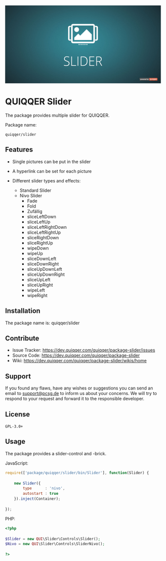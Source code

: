 ![QUIQQER Slider](bin/images/Readme.jpg)

QUIQQER Slider
========

The package provides multiple slider for QUIQQER.

Package name:

    quiqqer/slider


Features
--------

- Single pictures can be put in the slider
- A hyperlink can be set for each picture
- Different slider types and effects:
 
     
    - Standard Slider
    - Nivo Slider
        - Fade
        - Fold
        - Zufällig
        - sliceLeftDown
        - sliceLeftUp
        - sliceLeftRightDown
        - sliceLeftRightUp
        - sliceRightDown
        - sliceRightUp
        - wipeDown
        - wipeUp
        - sliceDownLeft
        - sliceDownRight
        - sliceUpDownLeft
        - sliceUpDownRight
        - sliceUpLeft
        - sliceUpRight
        - wipeLeft
        - wipeRight


Installation
------------

The package name is: quiqqer/slider


Contribute
----------

- Issue Tracker: https://dev.quiqqer.com/quiqqer/package-slider/issues
- Source Code: https://dev.quiqqer.com/quiqqer/package-slider
- Wiki: https://dev.quiqqer.com/quiqqer/package-slider/wikis/home


Support
-------

If you found any flaws, have any wishes or suggestions you can send an email
to [support@pcsg.de](mailto:support@pcsg.de) to inform us about your concerns. 
We will try to respond to your request and forward it to the responsible developer.


License
-------
`GPL-3.0+`

Usage
--------

The package provides a slider-control and -brick.

JavaScript:
```javascript
require(['package/quiqqer/slider/bin/Slider'], function(Slider) {

    new Slider({
        type      : 'nivo',
        autostart : true
    }).inject(Container);

});
```

PHP:
```php
<?php

$Slider = new QUI\Slider\Controls\Slider();
$Nivo = new QUI\Slider\Controls\SliderNivo();

?>
```
